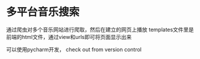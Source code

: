 # 多平台音乐搜索
通过爬虫对多个音乐网站进行爬取，然后在建立的网页上播放
templates文件里是前端的html文件，通过view和urls即可将页面显示出来

可以使用pycharm开发， check out from version control
